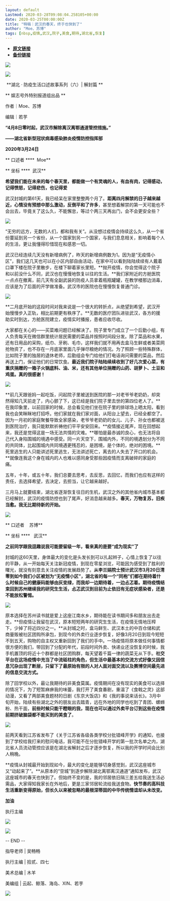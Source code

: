 ```yaml
---
layout: default
Lastmod: 2020-03-28T09:08:04.258105+00:00
date: 2020-03-25T00:00:00Z
title: "特稿｜武汉的春天，终于也快到了"
author: "Moe、苏博"
tags: [nbsp,疫情,武汉,院子,美食,期待,湖北省,恢复]
---
```


* [**原文链接**](https://mp.weixin.qq.com/s/a7T8E7oyEv4SYT9u2y_OPw)
* [**备份链接**](http://archive.ph/kYWEw)


![](/images/post/4b57f748b3d31fa30b43706bfa111b24.jpg)

![](/images/post/77034c229104adffe0a3d9a66265ba48.jpg)

 **湖北 · 防疫生活口述故事系列（六）| 解封篇 **  

** 娱志号外特别报道组出品 **

作者｜Moe、苏博

编辑｜若芋

**“4月8日零时起，武汉市解除离汉离鄂通道管控措施。”**

**——湖北省新型冠状病毒感染肺炎疫情防控指挥部**

**2020年3月24日**

  

** 口述者 ****  Moe**

** 坐标 ****  武汉**

**希望我们能在未来的每个春天里，都能做一个有灵魂的人，有血有肉，记得感动，记得愤怒，记得悲伤，也记得爱**

武汉封城的第61天，我已经呆在家里整整两个月了。**距离四月解禁的日子越来越近，心情没有预想中那么激动，反倒平和了许多**，甚至想着解禁的第一天可能也不会出去，毕竟关了这么久，不能懈怠，等过个两三天再出门，会不会更安全些？

![](/images/post/a87dda016d9b1b7322c941b14a39f9d9.jpg)

“无穷的远方，无数的人们，都和我有关”。从没想过疫情会持续这么久，从一个省份蔓延到另一个省份，从一个国家到另一个国家，与我们息息相关，影响着每个人的生活，更让我懂得珍惜现在和感恩一切。

武汉已经连续几天没有新增病例了，昨天的新增病例数为1。因为是“无疫情小区”，我们这几天也可以在小区内部自由活动，在家中可以看到陆陆续续有人戴着口罩下楼在院子里散步，在楼下聊着家长里短。**抛开疫情，你会觉得这个院子和以前没什么不同，武汉也在慢慢地恢复以往的生活。**我们家附近的方舱医院一点点在撤离，前几天有全副武装的防疫人员拿着瓶瓶罐罐，在教学楼那边消毒，应该是为了后面的开学做准备。武汉市的医院也在慢慢恢复普通门诊。

![](/images/post/52923bde8d02ca23e2befcced3a7a7d4.jpg)

**二月底开始的这段时间对我来说是一个很大的转折点，从绝望到希望，武汉开始慢慢步入正轨，相比前期更有秩序了。**无数的医疗团队进驻武汉，各方的援助实时到达，方舱医院建立，疫情实时播报，患者应收尽收。

大家都在关心的——买菜难问题已经解决了。院子里专门成立了一个后勤小组，有人负责每天在微信群里统计居民需要的菜品并按照时间段分发。除了菜品和水果，还有日用品的采购，纸巾、牙刷、毛巾，这样我们就不用再去盒马生鲜或者美菜网抢物资了，也不存在一月底家里面几乎弹尽粮绝的情况。为了照顾一些特殊群体，比如院子里的独居的退休老师，后勤组会专门给他们打电话询问需要的菜品，然后再送上门，保证他们的日常饮食。**最近我们院子陆陆续续收到了好几次爱心菜，有重庆捐赠的一箱子火锅底料、油、米，还有其他单位捐赠的山药、胡萝卜、土豆和鸡蛋。真的很感谢！**

![](/images/post/363546d50f32f570eecbd233fd0fc926.jpg)

**前几天跟爸妈一起吃饭，问起院子里被送到医院的那一对老爷爷老奶奶，却突然得知几天前走了，内心颤了下，这已经是我们院子里去世的第四位老人了。**在我印象里，以前回家的时候，总会看见他们坐在院子里的排球场上晒太阳，看到我也会笑眯眯地打招呼。他们家就在我们家对面，从阳台上望去，已经全都空了。因为一月初的家庭聚餐导致全家感染，老爷爷老奶奶的女儿、儿子、孙女也都被送到医院治疗，我只能默默祈祷他们平平安安回来。**疫情接近尾声，现在回想起来，我还是觉得这是一场无法共情的灾难。**哪怕是最赤诚的良心，也无法将自己代入身陷围城的境遇中感受。同一片天空下，围城内外，不同的境遇划分为不同的共同体，比起围城内共同境遇更残忍的，是困境，是个体的，绝对的困境。**死里逃生的人只能讲述死里逃生，无法讲述死亡，离去的人失去了开口的机会。**就像连我这个身在城内的人也难以感同身受那些因疫情而支离破碎的家庭的痛。

五年，十年，或五十年，我们总要去思考，去反思，去回忆，而我们也应有这样的责任，去选择希望，去决定，去担当，让它越来越好。

三月马上就要结束，湖北省逐渐恢复往日的生机，武汉之外的其他省内城市基本都已经解封，武汉的疫情防控也到了尾声，好消息越来越多。**春天，万物复苏，旧疾当愈。我无比期待新的开始。**

![](/images/post/4a1ca2d6a2dbd656a0431b84455acc11.jpg)

** 口述者    苏博**

** 坐标 ****   武汉**

**之前同学跟我逗趣说我可能要留级一年，看来真的是要“成为现实”了**

封城的这60天里，身体最大的变化是头发长到可以扎起辫子，心情上恢复了以往的平静，从一开始每天关注新冠疫情，到现在零星浏览，可能因为感受到了胜利的曙光，就没有刻意去关注疫情的发展趋势了。**从李兰娟院士预计武汉市3月20日清零到如今我们小区被划为“无疫情小区”，湖北省的每一个“同袍”们都在期待着什么时候自己的健康码能够由灰变绿，而我却一边期待着，一边忐忑着。期待疫情结束回到苏州继续我的研究生生活，忐忑武汉到目前为止依旧有无症状感染者，还是不能放松警惕。**

![](/images/post/38379fdcc52f118e605b64f661e78d0a.jpg)

原本选择在苏州读书就是爱上这座江南水乡，期待能在读书期间多和朋友出去走走。**但疫情让我留在武汉，原本短短两年的研究生生活，在疫情无情地压榨下，少掉了将近四分之一。**从封城之时，盒马鲜生、武汉本土的中百仓储和武商量贩被社区团购所承包，到现今的外卖行业逐步恢复，好像3月20日到现今短短不到五天，购物的自主权又重新回到了我们的手中。一场疫情将原本做任何事情都很方便的我们，带回到了分配的年代，前段时间外卖、快递业还没恢复的时候，我手机置顶的将近十个群都是社区团购群，每天望着千篇一律的蔬菜无从下手。**社交平台在这场疫情中充当了中流砥柱的角色，但生活中最基本的交流方式好像又因信息冗杂出现了断层，只留下了最原始有限的人对人面对面交流以及赛博空间最先进的信息交流方式。**

除了回学校以外，最让我期待的非美食莫属。疫情期间在没有现实的美食可以选择的情况下，为了短暂麻痹我的味蕾，我打开了美食番剧，重温了《食戟之灵》这部动漫，又看了两部美食题材的日剧《东京大饭店》和《我的事说来话长》。3月中旬开始，陆续有些湖北之外的朋友出去踏青，远在外地的同学也吃到了青团、螺蛳粉、热干面，**前些时候只能干瞪眼的我，现在也可以通过外卖平台订到这些在疫情前期挤破脑袋都不能买到的美食了**。

![](/images/post/3f5744c4a7a2e8178dcb34eb5b2b2dd5.jpg)

前两天看到江苏省发布了《关于江苏省各级各类学校分批错峰开学》的通知，也接到了学校给我打来的慰问电话，我可能不在分批错峰开学的第一批次名单之内，湖北省人员流动管控应该是在湖北省解封之后才逐步恢复，所以我的开学时间会比别人稍晚。

**疫情从封城最开始到现如今，最大的变化是能够切身感觉到，武汉这座城市又“动起来了”。**从原本的“空城”到逐步解除湖北离鄂离汉通道”通知发布，武汉这座城市的春天也快到了。但始终不变的是，我的邻居依旧隔三差五给我送生活必需品，大家得知我家长在外地后，更是三家邻居轮流给我送食物。**快节奏的高科技生活重新变得原始，但长久以来被忽略的最根深蒂固的中华传统情谊却从未改变。**

**加油**

执行主编  

![](/images/post/d5a9255dad68db48d9bba7d03ce34fe9.jpg)

![](/images/post/3e5d1979d9ee36a6f6a37d1ecca74cf1.jpg)

\-- END --  

  

指导老师 | 吴畅畅

执行主编 | 拾贰、四七

美术总编 | 木羊

美编组 | 云起、鲸落、海岛、XIN、若芋

![](/images/post/381be84b4377adf529bde3b484e4957a.jpg)

